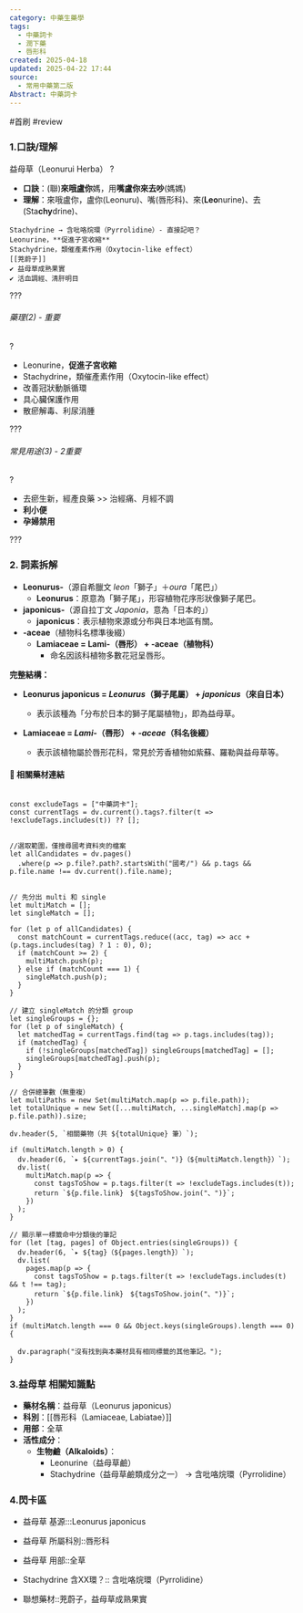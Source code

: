```yaml
---
category: 中藥生藥學
tags:
  - 中藥詞卡
  - 潤下藥
  - 唇形科
created: 2025-04-18
updated: 2025-04-22 17:44
source:
  - 常用中藥第二版
Abstract: 中藥詞卡
---
```


#首刷 #review

### 1.口訣/理解
益母草（Leonurui Herba）
?
- **口訣**：(聯)**來哦盧你**媽，用**嘴盧你來去吵**(媽媽)
- **理解**：來哦盧你，盧你(Leonuru)、嘴(唇形科)、來(**Leo**nurine)、去(Sta**chy**drine)、
> 
	Stachydrine → 含吡咯烷環（Pyrrolidine）- 直接記吧？
	Leonurine，**促進子宮收縮**
	Stachydrine，類催產素作用（Oxytocin-like effect）
	[[茺蔚子]]
	✔ 益母草成熟果實
	✔ 活血調經、清肝明目

???

###### 藥理(2) - 重要
?
- Leonurine，**促進子宮收縮**
- Stachydrine，類催產素作用（Oxytocin-like effect）
- 改善冠狀動脈循環  
- 具心臟保護作用  
- 散瘀解毒、利尿消腫

???



###### 常見用途(3) - 2重要
?
- 去瘀生新，經產良藥 >> 治經痛、月經不調  
- **利小便**
- **孕婦禁用**

???




### 2. 詞素拆解

- **Leonurus-**（源自希臘文 *leon*「獅子」＋*oura*「尾巴」）  
  - **Leonurus**：原意為「獅子尾」，形容植物花序形狀像獅子尾巴。  
- **japonicus-**（源自拉丁文 *Japonia*，意為「日本的」）  
  - **japonicus**：表示植物來源或分布與日本地區有關。  
- **-aceae**（植物科名標準後綴）  
  - **Lamiaceae = Lami-（唇形） + -aceae（植物科）**  
    - 命名因該科植物多數花冠呈唇形。


**完整結構：**

- **Leonurus japonicus = *Leonurus*（獅子尾屬） + *japonicus*（來自日本）**  
  - 表示該種為「分布於日本的獅子尾屬植物」，即為益母草。

- **Lamiaceae = *Lami-*（唇形） + *-aceae*（科名後綴）**  
  - 表示該植物屬於唇形花科，常見於芳香植物如紫蘇、羅勒與益母草等。



#### 📌 相關藥材連結

```dataviewjs

const excludeTags = ["中藥詞卡"];
const currentTags = dv.current().tags?.filter(t => !excludeTags.includes(t)) ?? [];


//選取範圍，僅搜尋國考資料夾的檔案
let allCandidates = dv.pages()
  .where(p => p.file?.path?.startsWith("國考/") && p.tags && p.file.name !== dv.current().file.name);


// 先分出 multi 和 single
let multiMatch = [];
let singleMatch = [];

for (let p of allCandidates) {
  const matchCount = currentTags.reduce((acc, tag) => acc + (p.tags.includes(tag) ? 1 : 0), 0);
  if (matchCount >= 2) {
    multiMatch.push(p);
  } else if (matchCount === 1) {
    singleMatch.push(p);
  }
}

// 建立 singleMatch 的分類 group
let singleGroups = {};
for (let p of singleMatch) {
  let matchedTag = currentTags.find(tag => p.tags.includes(tag));
  if (matchedTag) {
    if (!singleGroups[matchedTag]) singleGroups[matchedTag] = [];
    singleGroups[matchedTag].push(p);
  }
}

// 合併總筆數（無重複）
let multiPaths = new Set(multiMatch.map(p => p.file.path));
let totalUnique = new Set([...multiMatch, ...singleMatch].map(p => p.file.path)).size;

dv.header(5, `相關藥物（共 ${totalUnique} 筆）`);

if (multiMatch.length > 0) {
  dv.header(6, `▸ ${currentTags.join("、")}（${multiMatch.length}）`);
  dv.list(
    multiMatch.map(p => {
      const tagsToShow = p.tags.filter(t => !excludeTags.includes(t));
      return `${p.file.link}　${tagsToShow.join("、")}`;
    })
  );
}

// 顯示單一標籤命中分類後的筆記
for (let [tag, pages] of Object.entries(singleGroups)) {
  dv.header(6, `▸ ${tag}（${pages.length}）`);
  dv.list(
    pages.map(p => {
      const tagsToShow = p.tags.filter(t => !excludeTags.includes(t) && t !== tag);
      return `${p.file.link}　${tagsToShow.join("、")}`;
    })
  );
}
if (multiMatch.length === 0 && Object.keys(singleGroups).length === 0) {

  dv.paragraph("沒有找到與本藥材具有相同標籤的其他筆記。");
}
````

### 3.益母草 相關知識點
- **藥材名稱**：益母草（Leonurus japonicus）
- **科別**：[[唇形科（Lamiaceae, Labiatae）]]
- **用部**：全草  
- **活性成分**：  
  - **生物鹼（Alkaloids）**：  
    - Leonurine（益母草鹼）  
    - Stachydrine（益母草鹼類成分之一） → 含吡咯烷環（Pyrrolidine）



### 4.閃卡區

- 益母草 基源:::Leonurus japonicus
- 益母草 所屬科別::唇形科
- 益母草 用部::全草

- Stachydrine 含XX環？:: 含吡咯烷環（Pyrrolidine）
- 聯想藥材::茺蔚子，益母草成熟果實
